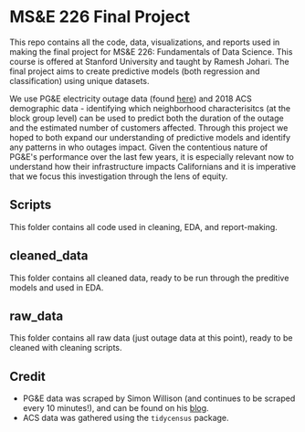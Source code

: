 # MS&E 226 Final Project 

This repo contains all the code, data, visualizations, and reports used in making the final project for MS&E 226: Fundamentals of Data Science. This course is offered at Stanford University and taught by Ramesh Johari. The final project aims to create predictive models (both regression and classification) using unique datasets.

We use PG&E electricity outage data (found [here](https://simonwillison.net/2019/Oct/10/pge-outages/)) and 2018 ACS demographic data - identifying which neighborhood characterisitcs (at the block group level) can be used to predict both the duration of the outage and the estimated number of customers affected. Through this project we hoped to both expand our understanding of predictive models and identify any patterns in who outages impact. Given the contentious nature of PG&E's performance over the last few years, it is especially relevant now to understand how their infrastructure impacts Californians and it is imperative that we focus this investigation through the lens of equity.

## Scripts
This folder contains all code used in cleaning, EDA, and report-making.

## cleaned_data
This folder contains all cleaned data, ready to be run through the preditive models and used in EDA.

## raw_data
This folder contains all raw data (just outage data at this point), ready to be cleaned with cleaning scripts.

## Credit
* PG&E data was scraped by Simon Willison (and continues to be scraped every 10 minutes!), and can be found on his [blog](https://simonwillison.net/2019/Oct/10/pge-outages/).
* ACS data was gathered using the `tidycensus` package.

